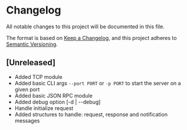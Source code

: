 # Changelog
All notable changes to this project will be documented in this file.

The format is based on [Keep a Changelog](https://keepachangelog.com/en/1.0.0/),
and this project adheres to [Semantic Versioning](https://semver.org/spec/v2.0.0.html).

## [Unreleased]

- Added TCP module
- Added basic CLI args `--port PORT` or `-p PORT` to start the server on a given port
- Added basic JSON RPC module
- Added debug option [-d | --debug]
- Handle initialize request
- Added structures to handle: request, response and notification messages
